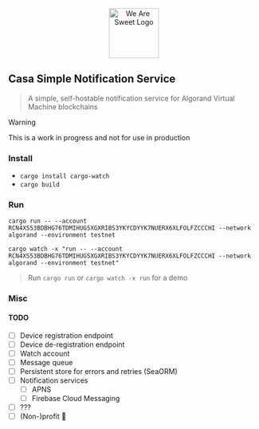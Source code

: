 &nbsp;

<div align="center">
  <picture>
    <source media="(prefers-color-scheme: dark)" srcset=".github/.assets/casa-sns.icon.svg">
    <source media="(prefers-color-scheme: light)" srcset=".github/.assets/casa-sns.icon.svg">
    <img alt="We Are Sweet Logo" src="./github/.assets/was-logo.scheme-dark.svg" width="100">
  </picture>
</div>

## Casa Simple Notification Service

> A simple, self-hostable notification service for Algorand Virtual Machine blockchains

> [!WARNING] 
> This is a work in progress and not for use in production

### Install

- `cargo install cargo-watch`
- `cargo build`

### Run

```
cargo run -- --account RCN4XS53BDBHG76TDMIHUGSXGXRIBS3YKYCDYYK7NUERX6XLFOLFZCCCHI --network algorand --environment testnet
```

```
cargo watch -x "run -- --account RCN4XS53BDBHG76TDMIHUGSXGXRIBS3YKYCDYYK7NUERX6XLFOLFZCCCHI --network algorand --environment testnet"
```

> Run `cargo run` or `cargo watch -x run` for a demo

### Misc

#### TODO

- [ ] Device registration endpoint
- [ ] Device de-registration endpoint
- [ ] Watch account
- [ ] Message queue
- [ ] Persistent store for errors and retries (SeaORM)
- [ ] Notification services
  - [ ] APNS
  - [ ] Firebase Cloud Messaging
- [ ] ???
- [ ] (Non-)profit 🥹
